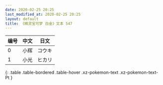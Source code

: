 ```yaml
---
date: 2020-02-25 20:25
last_modified_at: 2020-02-25 20:25
layout: default
title: 《精灵宝可梦 白金》文本 547
---
```

| 编号 | 中文 | 日文 |
| ---- | ---- | ---- |
| 0 | 小辉 | コウキ |
| 1 | 小光 | ヒカリ |
{: .table .table-bordered .table-hover .xz-pokemon-text .xz-pokemon-text-Pt }